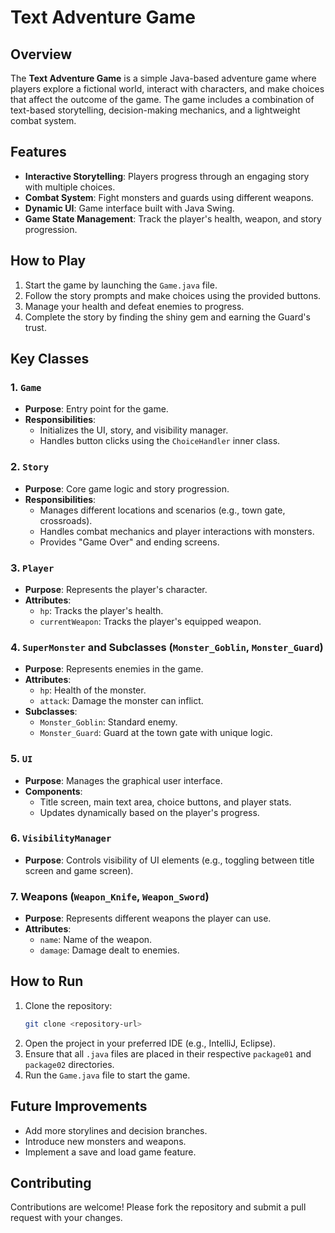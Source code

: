 # Text Adventure Game

## Overview
The **Text Adventure Game** is a simple Java-based adventure game where players explore a fictional world, interact with characters, and make choices that affect the outcome of the game. The game includes a combination of text-based storytelling, decision-making mechanics, and a lightweight combat system.

## Features
- **Interactive Storytelling**: Players progress through an engaging story with multiple choices.
- **Combat System**: Fight monsters and guards using different weapons.
- **Dynamic UI**: Game interface built with Java Swing.
- **Game State Management**: Track the player's health, weapon, and story progression.

## How to Play
1. Start the game by launching the `Game.java` file.
2. Follow the story prompts and make choices using the provided buttons.
3. Manage your health and defeat enemies to progress.
4. Complete the story by finding the shiny gem and earning the Guard's trust.

## Key Classes
### 1. `Game`
- **Purpose**: Entry point for the game.
- **Responsibilities**:
  - Initializes the UI, story, and visibility manager.
  - Handles button clicks using the `ChoiceHandler` inner class.

### 2. `Story`
- **Purpose**: Core game logic and story progression.
- **Responsibilities**:
  - Manages different locations and scenarios (e.g., town gate, crossroads).
  - Handles combat mechanics and player interactions with monsters.
  - Provides "Game Over" and ending screens.

### 3. `Player`
- **Purpose**: Represents the player's character.
- **Attributes**:
  - `hp`: Tracks the player's health.
  - `currentWeapon`: Tracks the player's equipped weapon.

### 4. `SuperMonster` and Subclasses (`Monster_Goblin`, `Monster_Guard`)
- **Purpose**: Represents enemies in the game.
- **Attributes**:
  - `hp`: Health of the monster.
  - `attack`: Damage the monster can inflict.
- **Subclasses**:
  - `Monster_Goblin`: Standard enemy.
  - `Monster_Guard`: Guard at the town gate with unique logic.

### 5. `UI`
- **Purpose**: Manages the graphical user interface.
- **Components**:
  - Title screen, main text area, choice buttons, and player stats.
  - Updates dynamically based on the player's progress.

### 6. `VisibilityManager`
- **Purpose**: Controls visibility of UI elements (e.g., toggling between title screen and game screen).

### 7. Weapons (`Weapon_Knife`, `Weapon_Sword`)
- **Purpose**: Represents different weapons the player can use.
- **Attributes**:
  - `name`: Name of the weapon.
  - `damage`: Damage dealt to enemies.

## How to Run
1. Clone the repository:
   ```bash
   git clone <repository-url>
   ```
2. Open the project in your preferred IDE (e.g., IntelliJ, Eclipse).
3. Ensure that all `.java` files are placed in their respective `package01` and `package02` directories.
4. Run the `Game.java` file to start the game.

## Future Improvements
- Add more storylines and decision branches.
- Introduce new monsters and weapons.
- Implement a save and load game feature.

## Contributing
Contributions are welcome! Please fork the repository and submit a pull request with your changes.

